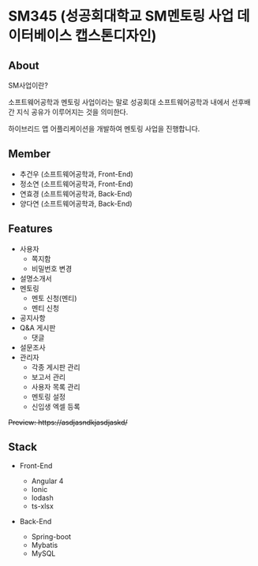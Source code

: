# SM345 (성공회대학교 SM멘토링 사업 데이터베이스 캡스톤디자인)

## About

SM사업이란? 

소프트웨어공학과 멘토링 사업이라는 말로 성공회대 소프트웨어공학과 내에서 선후배간 지식 공유가 이루어지는 것을 의미한다.

하이브리드 앱 어플리케이션을 개발하여 멘토링 사업을 진행합니다.

## Member
- 추건우 (소프트웨어공학과, Front-End)
- 정소연 (소프트웨어공학과, Front-End)
- 연효경 (소프트웨어공학과, Back-End)
- 양다연 (소프트웨어공학과, Back-End)

## Features
- 사용자
  - 쪽지함
  - 비밀번호 변경
- 설명소개서
- 멘토링
  - 멘토 신청(멘티)
  - 멘티 신청
- 공지사항
- Q&A 게시판
  - 댓글
- 설문조사
- 관리자
  - 각종 게시판 관리
  - 보고서 관리
  - 사용자 목록 관리
  - 멘토링 설정
  - 신입생 엑셀 등록

~~Preview: https://asdjasndkjasdjaskd/~~

## Stack
- Front-End
  - Angular 4
  - Ionic
  - lodash
  - ts-xlsx

- Back-End
  - Spring-boot
  - Mybatis
  - MySQL